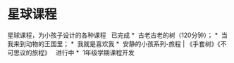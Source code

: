 # 星球课程

星球课程，为小孩子设计的各种课程
 
已完成
*  古老古老的树（120分钟）；
*  当我来到动物的王国里；
*  我就是喜欢我
*  安静的小孩系列-旅程 | 《手套树》《不可思议的旅程》
 
进行中
*  1年级学期课程开发
